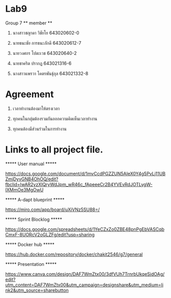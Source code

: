 # Lab9

Group 7 ** member **

1. นางสาวชญาดา วิชัยโย 643020602-0

2. นายธนะชัย การธนะภักดี 643020612-7

3. นายวงศกร โปตะเวช 643020640-2

4. นายชาคริต ปรากฎ 643021316-6

5. นางสาวแพรวา โคตรพันธุ์กุล 643021332-8


# Agreement

1. เวลาทำงานต้องมาให้ตรงเวลา

2. ทุกคนในกลุ่มต้องรวมกันออกความคิดเห็นเวลาทำงาน

3. ทุกคนต้องมีส่วนร่วมในการทำงาน

# Links to all project file.

***** User manual *****

https://docs.google.com/document/d/1mvCcdPGZZUN5AIeX0Y4g5PvLj11UBZmjDyvGNB4OhOQ/edit?fbclid=IwAR2yzXlQryWdJpm_wR46c_fApeeeCr2B4YVEvRdJOTLygW-IXMmOe3MgOwU

***** A-dapt blueprint *****

https://miro.com/app/board/uXjVNz5SU88=/

***** Sprint Blocklog *****

https://docs.google.com/spreadsheets/d/1YeCZxZo0ZBE48pnPgEbVASCqbCmxF-8UORcV2oGLZFg/edit?usp=sharing

***** Docker hub *****

https://hub.docker.com/repository/docker/chakit2546/g7/general

***** Presentation *****

https://www.canva.com/design/DAF7WmZtx00/3dfVUh7TrnrbUkqeSjdOAg/edit?utm_content=DAF7WmZtx00&utm_campaign=designshare&utm_medium=link2&utm_source=sharebutton
